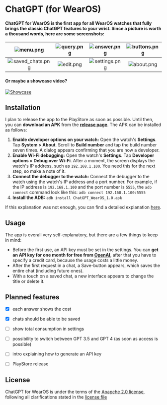 # ChatGPT (for WearOS)

#### ChatGPT for WearOS is the first app for all WearOS watches that fully brings the classic ChatGPT features to your wrist. Since a picture is worth a thousand words, here are some screenshots:

| ![menu.png](https://raw.githubusercontent.com/DevEmperor/ChatGPT-WearOS/master/img/menu.png) | ![query.png](https://raw.githubusercontent.com/DevEmperor/ChatGPT-WearOS/master/img/query.png) | ![answer.png](https://raw.githubusercontent.com/DevEmperor/ChatGPT-WearOS/master/img/answer.png) | ![buttons.png](https://raw.githubusercontent.com/DevEmperor/ChatGPT-WearOS/master/img/buttons.png) |
| :----------------------------------------------------------: | :--: | :--: | :--: |
| ![saved_chats.png](https://raw.githubusercontent.com/DevEmperor/ChatGPT-WearOS/master/img/saved_chats.png) | ![edit.png](https://raw.githubusercontent.com/DevEmperor/ChatGPT-WearOS/master/img/edit.png) | ![settings.png](https://raw.githubusercontent.com/DevEmperor/ChatGPT-WearOS/master/img/settings.png) | ![about.png](https://raw.githubusercontent.com/DevEmperor/ChatGPT-WearOS/master/img/about.png) |

#### Or maybe a showcase video?
[![Showcase](https://raw.githubusercontent.com/DevEmperor/ChatGPT-WearOS/master/img/player.png)](https://streamable.com/g0lr4c "Showcase")


## Installation

I plan to release the app to the PlayStore as soon as possible. Until then, you can **download an APK** from the **[release page](https://github.com/DevEmperor/ChatGPT-WearOS/releases)**. The APK can be installed as follows:

1. **Enable developer options on your watch:** Open the watch's **Settings**. Tap **System > About**. Scroll to **Build number** and tap the build number seven times. A dialog appears confirming that you are now a developer.
2. **Enable Wi-Fi debugging:** Open the watch's **Settings**. Tap **Developer options > Debug over Wi-Fi**. After a moment, the screen displays the watch's IP address, such as `192.168.1.100`. You need this for the next step, so make a note of it.
3. **Connect the debugger to the watch:** Connect the debugger to the watch using the watch's IP address and a port  number. For example, if the IP address is `192.168.1.100` and the port number is `5555`, the  `adb connect` command look like this: `adb connect 192.168.1.100:5555`
4. **Install the ADB:** `adb install ChatGPT_WearOS_1.0.apk`

If this explanation was not enough, you can find a detailed explanation [here](https://www.guidingtech.com/how-to-install-apks-on-wear-os-smartwatches/).



## Usage

The app is overall very self-explanatory, but there are a few things to keep in mind:

- Before the first use, an API key must be set in the settings. You can **get an API key for one month for free from [OpenAI](https://platform.openai.com/)**, after that you have to specify a credit card, because the usage costs a little money.
- After the first request in a chat, a Save-button appears, which saves the entire chat (including future ones).
- With a touch on a saved chat, a new interface appears to change the title or delete it.



## Planned features

- [x] each answer shows the cost
- [x] chats should be able to be saved
- [ ] show total consumption in settings
- [ ] possibility to switch between GPT 3.5 and GPT 4 (as soon as access is possible)
- [ ] intro explaining how to generate an API key
- [ ] PlayStore release



## License

ChatGPT for WearOS is under the terms of the [Apapche 2.0 license](https://www.apache.org/licenses/LICENSE-2.0), following all clarifications stated in the [license file](https://raw.githubusercontent.com/DevEmperor/ChatGPT-WearOS/master/LICENSE)